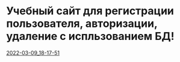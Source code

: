 # Учебный сайт для регистрации пользователя, авторизации, удаление с испльзованием БД!
[2022-03-09_18-17-51](https://user-images.githubusercontent.com/78971107/157471569-da995f52-2260-482f-8f18-06de7dd69867.png)
